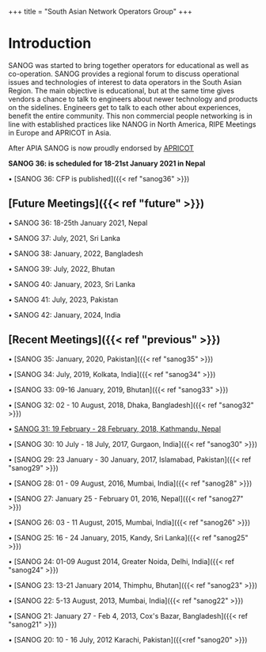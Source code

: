+++
title = "South Asian Network Operators Group"
+++

# Introduction
SANOG was started to bring together operators for educational as well as co-operation. SANOG provides a regional forum to discuss operational issues and technologies of interest to data operators in the South Asian Region. The main objective is educational, but at the same time gives vendors a chance to talk to engineers about newer technology and products on the sidelines. Engineers get to talk to each other about experiences, benefit the entire community. This non commercial people networking is in line with established practices like NANOG in North America, RIPE Meetings in Europe and APRICOT in Asia.

After APIA SANOG is now proudly endorsed by [APRICOT](https://apricot.net)

**SANOG 36: is scheduled for 18-21st January 2021 in Nepal**

• [SANOG 36: CFP is published]({{< ref "sanog36" >}})

## [Future Meetings]({{< ref "future" >}})
•  SANOG 36: 18-25th January 2021, Nepal

•  SANOG 37: July, 2021, Sri Lanka

•  SANOG 38: January, 2022, Bangladesh

•  SANOG 39: July, 2022, Bhutan

•  SANOG 40: January, 2023, Sri Lanka

•  SANOG 41: July, 2023, Pakistan

•  SANOG 42: January, 2024, India


## [Recent Meetings]({{< ref "previous" >}})  

• [SANOG 35: January, 2020, Pakistan]({{< ref "sanog35" >}})

• [SANOG 34: July, 2019, Kolkata, India]({{< ref "sanog34" >}})

• [SANOG 33: 09-16 January, 2019, Bhutan]({{< ref "sanog33" >}})

• [SANOG 32: 02 - 10 August, 2018, Dhaka, Bangladesh]({{< ref "sanog32" >}})

• [SANOG 31: 19 February - 28 February, 2018, Kathmandu, Nepal](https://2018.apricot.net)

• [SANOG 30: 10 July - 18 July, 2017, Gurgaon, India]({{< ref "sanog30" >}})

• [SANOG 29: 23 January - 30 January, 2017, Islamabad, Pakistan]({{< ref "sanog29" >}})

• [SANOG 28: 01 - 09 August, 2016, Mumbai, India]({{< ref "sanog28" >}})

• [SANOG 27: January 25 - February 01, 2016, Nepal]({{< ref "sanog27" >}})

• [SANOG 26: 03 - 11 August, 2015, Mumbai, India]({{< ref "sanog26" >}})

• [SANOG 25: 16 - 24 January, 2015, Kandy, Sri Lanka]({{< ref "sanog25" >}})

• [SANOG 24: 01-09 August 2014, Greater Noida, Delhi, India]({{< ref "sanog24" >}})

• [SANOG 23: 13-21 January 2014, Thimphu, Bhutan]({{< ref "sanog23" >}})

• [SANOG 22: 5-13 August, 2013, Mumbai, India]({{< ref "sanog22" >}})

• [SANOG 21: January 27 - Feb 4, 2013, Cox's Bazar, Bangladesh]({{< ref "sanog21" >}})

• [SANOG 20: 10 - 16 July, 2012 Karachi, Pakistan]({{<ref "sanog20" >}})  
